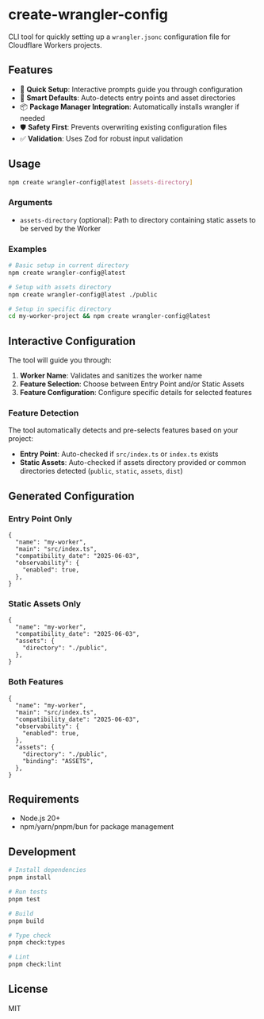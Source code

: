 # create-wrangler-config

CLI tool for quickly setting up a `wrangler.jsonc` configuration file for Cloudflare Workers projects.

## Features

- 🚀 **Quick Setup**: Interactive prompts guide you through configuration
- 🧠 **Smart Defaults**: Auto-detects entry points and asset directories
- 📦 **Package Manager Integration**: Automatically installs wrangler if needed
- 🛡️ **Safety First**: Prevents overwriting existing configuration files
- ✅ **Validation**: Uses Zod for robust input validation

## Usage

```bash
npm create wrangler-config@latest [assets-directory]
```

### Arguments

- `assets-directory` (optional): Path to directory containing static assets to be served by the Worker

### Examples

```bash
# Basic setup in current directory
npm create wrangler-config@latest

# Setup with assets directory
npm create wrangler-config@latest ./public

# Setup in specific directory
cd my-worker-project && npm create wrangler-config@latest
```

## Interactive Configuration

The tool will guide you through:

1. **Worker Name**: Validates and sanitizes the worker name
2. **Feature Selection**: Choose between Entry Point and/or Static Assets
3. **Feature Configuration**: Configure specific details for selected features

### Feature Detection

The tool automatically detects and pre-selects features based on your project:

- **Entry Point**: Auto-checked if `src/index.ts` or `index.ts` exists
- **Static Assets**: Auto-checked if assets directory provided or common directories detected (`public`, `static`, `assets`, `dist`)

## Generated Configuration

### Entry Point Only

```jsonc
{
  "name": "my-worker",
  "main": "src/index.ts",
  "compatibility_date": "2025-06-03",
  "observability": {
    "enabled": true,
  },
}
```

### Static Assets Only

```jsonc
{
  "name": "my-worker",
  "compatibility_date": "2025-06-03",
  "assets": {
    "directory": "./public",
  },
}
```

### Both Features

```jsonc
{
  "name": "my-worker",
  "main": "src/index.ts",
  "compatibility_date": "2025-06-03",
  "observability": {
    "enabled": true,
  },
  "assets": {
    "directory": "./public",
    "binding": "ASSETS",
  },
}
```

## Requirements

- Node.js 20+
- npm/yarn/pnpm/bun for package management

## Development

```bash
# Install dependencies
pnpm install

# Run tests
pnpm test

# Build
pnpm build

# Type check
pnpm check:types

# Lint
pnpm check:lint
```

## License

MIT
